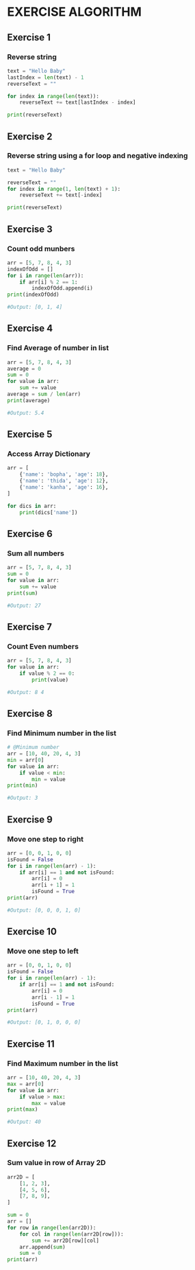 # EXERCISE ALGORITHM
## Exercise 1
### **Reverse string** 

```Python
text = "Hello Baby"
lastIndex = len(text) - 1
reverseText = ""

for index in range(len(text)):
    reverseText += text[lastIndex - index]

print(reverseText)

```
## Exercise 2
### **Reverse string** using a for loop and negative indexing

```Python
text = "Hello Baby"

reverseText = ""
for index in range(1, len(text) + 1):
    reverseText += text[-index]

print(reverseText)
```
## Exercise 3
### **Count odd munbers**
```Python
arr = [5, 7, 8, 4, 3]
indexOfOdd = []
for i in range(len(arr)):
    if arr[i] % 2 == 1:
        indexOfOdd.append(i)
print(indexOfOdd)

#Output: [0, 1, 4]
```
## Exercise 4
### **Find Average** of number in list
```Python
arr = [5, 7, 8, 4, 3]
average = 0
sum = 0
for value in arr:
    sum += value
average = sum / len(arr)
print(average)

#Output: 5.4
```
## Exercise 5
### **Access** Array Dictionary
```Python
arr = [
    {'name': 'bopha', 'age': 18},
    {'name': 'thida', 'age': 12},
    {'name': 'kanha', 'age': 16},
]

for dics in arr:
    print(dics['name'])
```
## Exercise 6
### **Sum** all numbers
```Python
arr = [5, 7, 8, 4, 3]
sum = 0
for value in arr:
    sum += value
print(sum)

#Output: 27
```
## Exercise 7
### **Count** Even numbers
```Python
arr = [5, 7, 8, 4, 3]
for value in arr:
    if value % 2 == 0:
        print(value)

#Output: 8 4
```
## Exercise 8
### **Find** Minimum number in the list
```Python
# @Minimum number
arr = [10, 40, 20, 4, 3]
min = arr[0]
for value in arr:
    if value < min:
        min = value
print(min)

#Output: 3
```
## Exercise 9
### **Move** one step to right
```Python
arr = [0, 0, 1, 0, 0]
isFound = False
for i in range(len(arr) - 1):
    if arr[i] == 1 and not isFound:
        arr[i] = 0
        arr[i + 1] = 1
        isFound = True
print(arr)

#Output: [0, 0, 0, 1, 0]
```
## Exercise 10
### **Move** one step to left
```Python
arr = [0, 0, 1, 0, 0]
isFound = False
for i in range(len(arr) - 1):
    if arr[i] == 1 and not isFound:
        arr[i] = 0
        arr[i - 1] = 1
        isFound = True
print(arr)

#Output: [0, 1, 0, 0, 0]
```

## Exercise 11
### **Find** Maximum number in the list
```Python
arr = [10, 40, 20, 4, 3]
max = arr[0]
for value in arr:
    if value > max:
        max = value
print(max)

#Output: 40
```

## Exercise 12
### **Sum value** in row of Array 2D
```Python
arr2D = [
    [1, 2, 3],
    [4, 5, 6],
    [7, 8, 9],
]

sum = 0
arr = []
for row in range(len(arr2D)):
    for col in range(len(arr2D[row])):
        sum += arr2D[row][col]
    arr.append(sum)
    sum = 0
print(arr)
```
